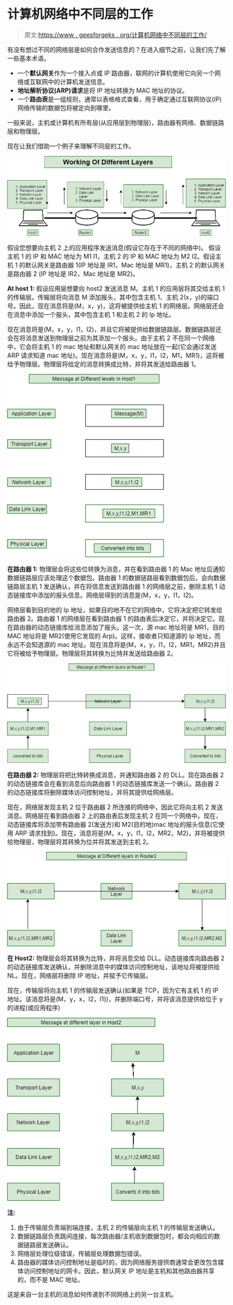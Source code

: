 # 计算机网络中不同层的工作

> 原文:[https://www . geesforgeks . org/计算机网络中不同层的工作/](https://www.geeksforgeeks.org/working-of-different-layers-in-computer-network/)

有没有想过不同的网络层是如何合作发送信息的？在进入细节之前，让我们先了解一些基本术语。

*   一个**默认网关**作为一个接入点或 IP 路由器，联网的计算机使用它向另一个网络或互联网中的计算机发送信息。
*   **地址解析协议(ARP)请求**是将 IP 地址转换为 MAC 地址的协议。
*   一个**路由表**是一组规则，通常以表格格式查看，用于确定通过互联网协议(IP)网络传输的数据包将被定向到哪里。

一般来说，主机或计算机有所有层(从应用层到物理层)，路由器有网络、数据链路层和物理层。

现在让我们借助一个例子来理解不同层的工作。

![](img/e5b2ec854ca6be20dbc1c0c55f1f19ed.png)

假设您想要向主机 2 上的应用程序发送消息(假设它存在于不同的网络中)。
假设主机 1 的 IP 和 MAC 地址为 M1 I1，主机 2 的 IP 和 MAC 地址为 M2 I2。假设主机 1 的默认网关是路由器 1(IP 地址是 IR1，Mac 地址是 MR1)，主机 2 的默认网关是路由器 2 (IP 地址是 IR2，Mac 地址是 MR2)。

**At host 1:**
假设应用层想要向 host2 发送消息 M。主机 1 的应用层将其交给主机 1 的传输层。传输层将向消息 M 添加报头，其中包含主机 1、主机 2(x，y)的端口号。因此，现在消息将是(M，x，y)，这将被提供给主机 1 的网络层。网络层还会在消息中添加一个报头，其中包含主机 1 和主机 2 的 Ip 地址。

现在消息将是(M，x，y，I1，I2)，并且它将被提供给数据链路层。数据链路层还会在将消息发送到物理层之前为其添加一个报头。由于主机 2 不在同一个网络中，它会将主机 1 的 mac 地址和默认网关的 mac 地址放在一起(它会通过发送 ARP 请求知道 mac 地址)。现在消息将是(M，x，y，I1，I2，M1，MR1)，这将被给予物理层。物理层将给定的消息转换成比特，并将其发送给路由器 1。

![](img/13bbcdfbc673a462623278c5c9f75d3e.png)

**在路由器 1:**
物理层会将这些位转换为消息，并在看到路由器 1 的 Mac 地址后通知数据链路层应该处理这个数据包。路由器 1 的数据链路层看到数据包后，会向数据链路层主机 1 发送确认，并在将信息发送到路由器 1 的网络层之前，删除主机 1 动态链接库中添加的报头信息。网络层得到的消息是(M，x，y，I1，I2)。

网络层看到目的地的 Ip 地址，如果目的地不在它的网络中，它将决定把它转发给路由器 2。路由器 1 的网络层在看到路由器 1 的路由表后决定它，并将决定它。现在路由器的动态链接库给消息添加了报头。这一次，源 mac 地址将是 MR1，目的 MAC 地址将是 MR2(使用它发现的 Arp)。这样，接收者只知道源的 Ip 地址，而永远不会知道源的 mac 地址。现在消息将是(M，x，y，I1，I2，MR1，MR2)并且它将被给予物理层。物理层将其转换为比特并发送给路由器 2。

![](img/f188849064e4471e48be34d394abe493.png)

**在路由器 2:**
物理层将把比特转换成消息，并通知路由器 2 的 DLL。现在路由器 2 的动态链接库会在看到消息后向路由器 1 的动态链接库发送一个确认。路由器 2 的动态链接库将删除媒体访问控制地址，并将其提供给网络层。

现在，网络层发现主机 2 位于路由器 2 所连接的网络中，因此它将向主机 2 发送消息。网络层在看到路由器 2 上的路由表后发现主机 2 在同一个网络中。现在，动态链接库将添加带有路由器 2(发送方)和 M2(目的地)mac 地址的报头信息(它使用 ARP 请求找到)。现在，消息将是(M，x，y，I1，I2，MR2，M2)，并将被提供给物理层，物理层将其转换为位并将其发送到主机 2。

![](img/9949e06b35229e45ee557d0ebdf9bca3.png)

**在 Host2:**
物理层会将其转换为比特，并将消息交给 DLL。动态链接库向路由器 2 的动态链接库发送确认，并删除消息中的媒体访问控制地址，该地址将被提供给 NL。现在，网络层将删除 IP 地址，并赋予它传输层。

现在，传输层将向主机 1 的传输层发送确认(如果是 TCP，因为它有主机 1 的 IP 地址。该消息将是(M，y，x，I2，I1))，并删除端口号，并将该消息提供给位于 y 的进程(或应用程序)

![](img/c7f1b99dfa2cbd9076aeceb0fe70de71.png)

**注:**

1.  由于传输层负责端到端连接，主机 2 的传输层向主机 1 的传输层发送确认。
2.  数据链路层负责跳间连接，每次路由器/主机收到数据包时，都会向相应的数据链路层发送确认。
3.  网络层处理位级错误，传输层处理数据包错误。
4.  路由器的媒体访问控制地址是临时的，因为网络服务提供商通常会更改包含媒体访问控制地址的网卡。因此，默认网关 IP 地址是主机和其他路由器共享的，而不是 MAC 地址。

这是来自一台主机的消息如何传递到不同网络上的另一台主机。